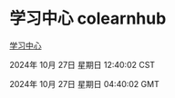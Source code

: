 # 学习中心 colearnhub
[学习中心](http://219.139.197.74:56308/colearnhub/)

2024年 10月 27日 星期日 12:40:02 CST

2024年 10月 27日 星期日 04:40:02 GMT
